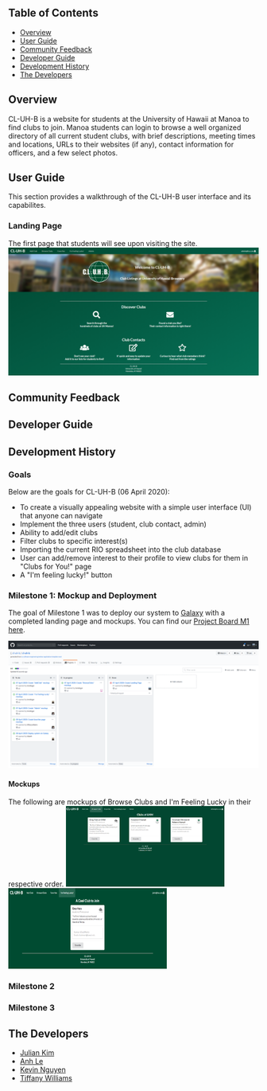 ## Table of Contents
* [Overview](#overview)
* [User Guide](#user-guide)
* [Community Feedback](#community-feedback)
* [Developer Guide](#developer-guide)
* [Development History](#development-history)
* [The Developers](#the-developers)

## Overview
CL-UH-B is a website for students at the University of Hawaii at Manoa to find clubs to join. Manoa students can login to browse a well organized directory of all current student clubs, with brief descriptions, meeting times and locations, URLs to their websites (if any), contact information for officers, and a few select photos.

## User Guide
This section provides a walkthrough of the CL-UH-B user interface and its capabilites.

### Landing Page
The first page that students will see upon visiting the site.
![](doc/landing.png)

## Community Feedback

## Developer Guide

## Development History
### Goals
Below are the goals for CL-UH-B (06 April 2020): 
* To create a visually appealing website with a simple user interface (UI) that anyone can navigate
* Implement the three users (student, club contact, admin)
* Ability to add/edit clubs
* Filter clubs to specific interest(s)
* Importing the current RIO spreadsheet into the club database
* User can add/remove interest to their profile to view clubs for them in "Clubs for You!" page 
* A "I'm feeling lucky!" button

### Milestone 1: Mockup and Deployment
The goal of Milestone 1 was to deploy our system to [Galaxy](https://galaxy.meteor.com/) with a completed landing page and mockups. You can find our [Project Board M1 here](https://github.com/cl-uh-b/cl-uh-b/projects/1).

![](doc/project-board-m1.png)

#### Mockups
The following are mockups of Browse Clubs and I'm Feeling Lucky in their respective order.
<img src="/doc/mockups/browseclub-mockup.png" width="319" height="162"><img src="/doc/mockups/lucky-mockup.png" width="319" height="162">


### Milestone 2
### Milestone 3

## The Developers
* [Julian Kim](https://github.com/julianki-cs)
* [Anh Le](https://github.com/lekanh)
* [Kevin Nguyen](https://github.com/kvndngyn)
* [Tiffany Williams](https://github.com/tiffanywilliams)


